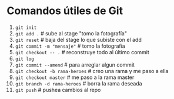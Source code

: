 # Comandos útiles de Git

1. `git init`
2. `git add .`                     # sube al stage "tomo la fotografía"
3. `git reset`                     # baja del stage lo que subiste con el add
4. `git commit -m "mensaje"`       # tomo la fotografía
5. `git checkout -- .`             # reconstruye todo al último commit
6. `git log` 
7. `git commit --amend`            # para arreglar algun commit
8. `git checkout -b rama-heroes`   # creo una rama y me paso a ella
9. `git checkout master`           # me paso a la rama master
10. `git branch -d rama-heroes`    # borra la rama deseada
11. `git push`                     # pushea cambios al repo